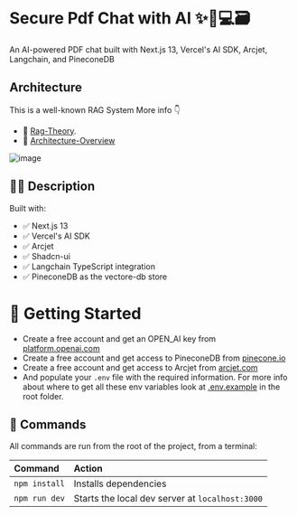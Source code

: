 # Secure Pdf Chat with AI ✨🤖💻🗃️

An AI-powered PDF chat built with Next.js 13, Vercel's AI SDK, Arcjet, Langchain, and PineconeDB

## Architecture
This is a well-known RAG System More info 👇

- 📖 [Rag-Theory](https://www.rungalileo.io/blog/mastering-rag-how-to-architect-an-enterprise-rag-system#encoder).
- 📸 [Architecture-Overview](https://excalidraw.com/#json=cDuu8koVW7Z8Zdyv2Kf2N,sdueXXuYVUbIsdBy3KMs5w)

![image](https://github.com/NickolasBenakis/secure-pdf-chat/assets/32495928/2254523f-7690-46cd-b6b7-20b7afef2122)


## 👩‍🚀 Description

Built with:
- ✅ Next.js 13
- ✅ Vercel's AI SDK
- ✅ Arcjet
- ✅ Shadcn-ui
- ✅ Langchain TypeScript integration
- ✅ PineconeDB as the vectore-db store

# 🚀 Getting Started
- Create a free account and get an OPEN_AI key from [platform.openai.com](https://platform.openai.com/)
- Create a free account and get access to PineconeDB  from [pinecone.io](https://www.pinecone.io/)
- Create a free account and get access to Arcjet from [arcjet.com](https://arcjet.com/)
- And populate your `.env` file with the required information. For more info about where to get all these env variables look at [.env.example](https://github.com/NickolasBenakis/secure-pdf-chat/blob/main/.env.example) in the root folder.

## 🧞 Commands

All commands are run from the root of the project, from a terminal:

| Command               | Action                                          |
| :-------------------- | :-----------------------------------------------|
| `npm install`         | Installs dependencies                           |
| `npm run dev`         | Starts the local dev server at `localhost:3000` |

